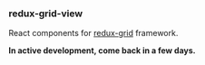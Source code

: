 ### redux-grid-view

React components for [redux-grid](https://npmjs.com/package/redux-grid) framework.

**In active development, come back in a few days.**
